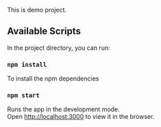 This is demo project.

## Available Scripts

In the project directory, you can run:

### `npm install`

To install the npm dependencies<br />

### `npm start`

Runs the app in the development mode.<br />
Open [http://localhost:3000](http://localhost:3000) to view it in the browser.